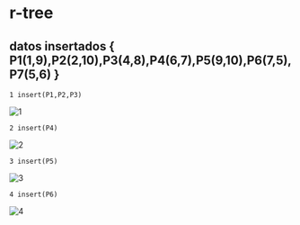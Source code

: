 # r-tree
## datos insertados { P1(1,9),P2(2,10),P3(4,8),P4(6,7),P5(9,10),P6(7,5),P7(5,6) }
~~~
1 insert(P1,P2,P3)
~~~
![1](https://github.com/yerson001/r-tree/blob/second-r-tree/IMG/1.PNG)
~~~
2 insert(P4)
~~~
![2](https://github.com/yerson001/r-tree/blob/second-r-tree/IMG/2.PNG)
~~~
3 insert(P5)
~~~
![3](https://github.com/yerson001/r-tree/blob/second-r-tree/IMG/3.PNG)
~~~
4 insert(P6)
~~~
![4](https://github.com/yerson001/r-tree/blob/second-r-tree/IMG/4.PNG)
